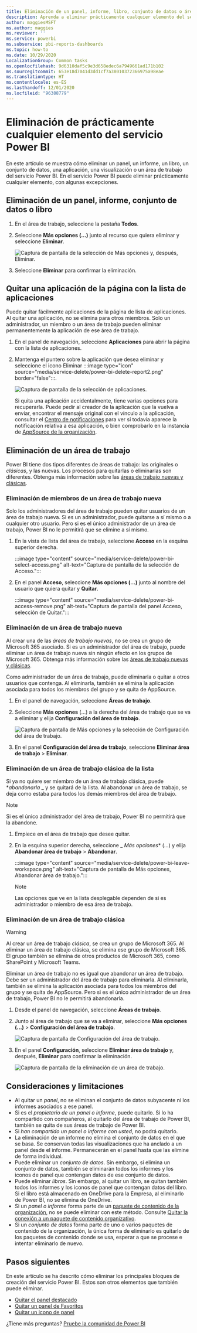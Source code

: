```yaml
---
title: Eliminación de un panel, informe, libro, conjunto de datos o área de trabajo
description: Aprenda a eliminar prácticamente cualquier elemento del servicio Power BI.
author: maggiesMSFT
ms.author: maggies
ms.reviewer: ''
ms.service: powerbi
ms.subservice: pbi-reports-dashboards
ms.topic: how-to
ms.date: 10/29/2020
LocalizationGroup: Common tasks
ms.openlocfilehash: 9d6310daf5c9e3d658edec6a7949661ad171b102
ms.sourcegitcommit: 653e18d7041d3dd1cf7a38010372366975a98eae
ms.translationtype: HT
ms.contentlocale: es-ES
ms.lasthandoff: 12/01/2020
ms.locfileid: "96388779"
---
```

# <a name="delete-almost-anything-in-the-power-bi-service"></a>Eliminación de prácticamente cualquier elemento del servicio Power BI
En este artículo se muestra cómo eliminar un panel, un informe, un libro, un conjunto de datos, una aplicación, una visualización o un área de trabajo del servicio Power BI. En el servicio Power BI puede eliminar prácticamente cualquier elemento, con algunas excepciones. 

## <a name="delete-a-dashboard-report-dataset-or-workbook"></a>Eliminación de un panel, informe, conjunto de datos o libro

1. En el área de trabajo, seleccione la pestaña **Todos**.
1. Seleccione **Más opciones (...)** junto al recurso que quiera eliminar y seleccione **Eliminar**.

    ![Captura de pantalla de la selección de Más opciones y, después, Eliminar.](media/service-delete/power-bi-delete-dashboard.png)

1. Seleccione **Eliminar** para confirmar la eliminación.

## <a name="remove-an-app-from-your-app-list-page"></a>Quitar una aplicación de la página con la lista de aplicaciones

Puede quitar fácilmente aplicaciones de la página de lista de aplicaciones. Al quitar una aplicación, no se elimina para otros miembros. Solo un administrador, un miembro o un área de trabajo pueden eliminar permanentemente la aplicación de ese área de trabajo.

1. En el panel de navegación, seleccione **Aplicaciones** para abrir la página con la lista de aplicaciones.
2. Mantenga el puntero sobre la aplicación que desea eliminar y seleccione el icono Eliminar :::image type="icon" source="media/service-delete/power-bi-delete-report2.png" border="false":::.

   ![Captura de pantalla de la selección de aplicaciones.](media/service-delete/power-bi-delete-app.png)

   Si quita una aplicación accidentalmente, tiene varias opciones para recuperarla.  Puede pedir al creador de la aplicación que la vuelva a enviar, encontrar el mensaje original con el vínculo a la aplicación, consultar el [Centro de notificaciones](../consumer/end-user-notification-center.md) para ver si todavía aparece la notificación relativa a esa aplicación, o bien comprobarlo en la instancia de [AppSource de la organización](../consumer/end-user-apps.md).

## <a name="remove-or-delete-a-workspace"></a>Eliminación de un área de trabajo

Power BI tiene dos tipos diferentes de áreas de trabajo: las originales o *clásicas*, y las nuevas. Los procesos para quitarlas o eliminarlas son diferentes. Obtenga más información sobre las [áreas de trabajo nuevas y clásicas](../collaborate-share/service-new-workspaces.md).

### <a name="remove-members-from-a-new-workspace"></a>Eliminación de miembros de un área de trabajo nueva

Solo los administradores del área de trabajo pueden quitar usuarios de un área de trabajo nueva. Si es un administrador, puede quitarse a sí mismo o a cualquier otro usuario. Pero si es el único administrador de un área de trabajo, Power BI no le permitirá que se elimine a sí mismo.

1. En la vista de lista del área de trabajo, seleccione **Acceso** en la esquina superior derecha.

    :::image type="content" source="media/service-delete/power-bi-select-access.png" alt-text="Captura de pantalla de la selección de Acceso.":::

1. En el panel **Acceso**, seleccione **Más opciones (...)** junto al nombre del usuario que quiera quitar y **Quitar**.

    :::image type="content" source="media/service-delete/power-bi-access-remove.png" alt-text="Captura de pantalla del panel Acceso, selección de Quitar.":::

### <a name="delete-a-new-workspace"></a>Eliminación de un área de trabajo nueva

Al crear una de las *áreas de trabajo nuevas*, no se crea un grupo de Microsoft 365 asociado. Si es un administrador del área de trabajo, puede eliminar un área de trabajo nueva sin ningún efecto en los grupos de Microsoft 365. Obtenga más información sobre las [áreas de trabajo nuevas y clásicas](../collaborate-share/service-new-workspaces.md).

Como administrador de un área de trabajo, puede eliminarla o quitar a otros usuarios que contenga. Al eliminarla, también se elimina la aplicación asociada para todos los miembros del grupo y se quita de AppSource. 

1. En el panel de navegación, seleccione **Áreas de trabajo**.

2. Seleccione **Más opciones** (...) a la derecha del área de trabajo que se va a eliminar y elija **Configuración del área de trabajo**.

    ![Captura de pantalla de Más opciones y la selección de Configuración del área de trabajo.](media/service-delete/power-bi-delete-workspace.png)

3. En el panel **Configuración del área de trabajo**, seleccione **Eliminar área de trabajo** > **Eliminar**.

### <a name="remove-a-classic-workspace-from-your-list"></a>Eliminación de un área de trabajo clásica de la lista

Si ya no quiere ser miembro de un área de trabajo clásica, puede **_abandonarla_* _ y se quitará de la lista. Al abandonar un área de trabajo, se deja como estaba para todos los demás miembros del área de trabajo.  

> [!NOTE]
> Si es el único administrador del área de trabajo, Power BI no permitirá que la abandone.
>

1. Empiece en el área de trabajo que desee quitar.

2. En la esquina superior derecha, seleccione _ *Más opciones** (...) y elija **Abandonar área de trabajo** > **Abandonar**.

      :::image type="content" source="media/service-delete/power-bi-leave-workspace.png" alt-text="Captura de pantalla de Más opciones, Abandonar área de trabajo.":::

   > [!NOTE]
   > Las opciones que ve en la lista desplegable dependen de si es administrador o miembro de esa área de trabajo.
   >

### <a name="delete-a-classic-workspace"></a>Eliminación de un área de trabajo clásica

> [!WARNING]
> Al crear un área de trabajo *clásica*, se crea un grupo de Microsoft 365. Al eliminar un área de trabajo clásica, se elimina ese grupo de Microsoft 365. El grupo también se elimina de otros productos de Microsoft 365, como SharePoint y Microsoft Teams.
> 

Eliminar un área de trabajo no es igual que abandonar un área de trabajo. Debe ser un administrador del área de trabajo para eliminarla. Al eliminarla, también se elimina la aplicación asociada para todos los miembros del grupo y se quita de AppSource. Pero si es el único administrador de un área de trabajo, Power BI no le permitirá abandonarla.

1. Desde el panel de navegación, seleccione **Áreas de trabajo**.

2. Junto al área de trabajo que se va a eliminar, seleccione **Más opciones (...)**  > **Configuración del área de trabajo**.

    ![Captura de pantalla de Configuración del área de trabajo.](media/service-delete/power-bi-workspace-settings-classic.png)

3. En el panel **Configuración**, seleccione **Eliminar área de trabajo** y, después, **Eliminar** para confirmar la eliminación.

    ![Captura de pantalla de la eliminación de un área de trabajo.](media/service-delete/power-bi-delete-classic-workspace.png)


## <a name="considerations-and-limitations"></a>Consideraciones y limitaciones

- Al quitar un *panel*, no se eliminan el conjunto de datos subyacente ni los informes asociados a ese panel.
- Si es el *propietario de un panel o informe*, puede quitarlo. Si lo ha compartido con compañeros, al quitarlo del área de trabajo de Power BI, también se quita de sus áreas de trabajo de Power BI.
- Si *han compartido un panel o informe con usted*, no podrá quitarlo.
- La eliminación de un informe no elimina el conjunto de datos en el que se basa.  Se conservan todas las visualizaciones que ha anclado a un panel desde el informe. Permanecerán en el panel hasta que las elimine de forma individual.
- Puede eliminar un *conjunto de datos*. Sin embargo, si elimina un conjunto de datos, también se eliminarán todos los informes y los iconos de panel que contengan datos de ese conjunto de datos.
- Puede eliminar *libros*. Sin embargo, al quitar un libro, se quitan también todos los informes y los iconos de panel que contengan datos del libro. Si el libro está almacenado en OneDrive para la Empresa, al eliminarlo de Power BI, no se elimina de OneDrive.
- Si un *panel o informe* forma parte de un [paquete de contenido de la organización](../collaborate-share/service-organizational-content-pack-disconnect.md), no se puede eliminar con este método.  Consulte [Quitar la conexión a un paquete de contenido organizativo](../collaborate-share/service-organizational-content-pack-disconnect.md).
- Si un *conjunto de datos* forma parte de uno o varios paquetes de contenido de la organización, la única forma de eliminarlo es quitarlo de los paquetes de contenido donde se usa, esperar a que se procese e intentar eliminarlo de nuevo.

## <a name="next-steps"></a>Pasos siguientes

En este artículo se ha descrito cómo eliminar los principales bloques de creación del servicio Power BI. Estos son otros elementos que también puede eliminar.  

- [Quitar el panel destacado](../consumer/end-user-featured.md)
- [Quitar un panel de Favoritos](../consumer/end-user-favorite.md)
- [Quitar un icono de panel](service-dashboard-edit-tile.md)

¿Tiene más preguntas? [Pruebe la comunidad de Power BI](https://community.powerbi.com/)